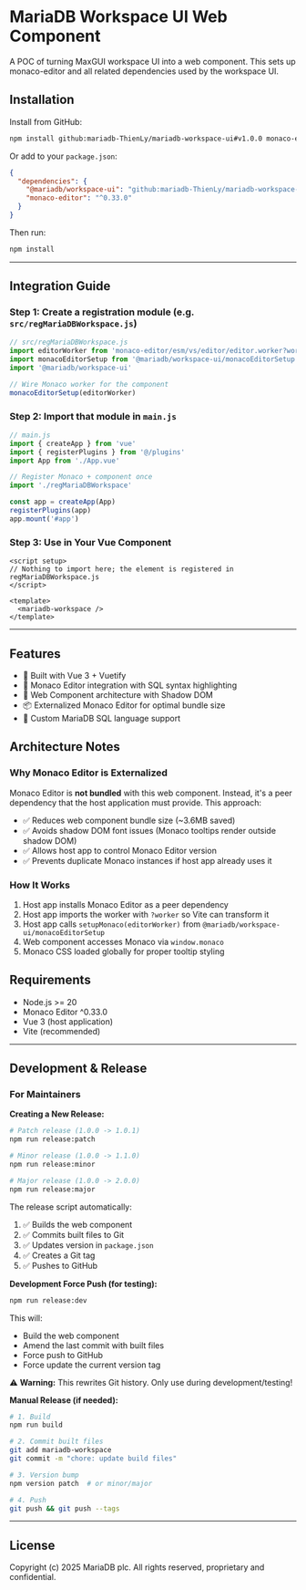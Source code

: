 # MariaDB Workspace UI Web Component

A POC of turning MaxGUI workspace UI into a web component.
This sets up monaco-editor and all related dependencies used by
the workspace UI.

## Installation

Install from GitHub:

```bash
npm install github:mariadb-ThienLy/mariadb-workspace-ui#v1.0.0 monaco-editor@0.33.0
```

Or add to your `package.json`:

```json
{
  "dependencies": {
    "@mariadb/workspace-ui": "github:mariadb-ThienLy/mariadb-workspace-ui#v1.0.0",
    "monaco-editor": "^0.33.0"
  }
}
```

Then run:

```bash
npm install
```

---

## Integration Guide

### Step 1: Create a registration module (e.g. `src/regMariaDBWorkspace.js`)

```js
// src/regMariaDBWorkspace.js
import editorWorker from 'monaco-editor/esm/vs/editor/editor.worker?worker'
import monacoEditorSetup from '@mariadb/workspace-ui/monacoEditorSetup'
import '@mariadb/workspace-ui'

// Wire Monaco worker for the component
monacoEditorSetup(editorWorker)
```

### Step 2: Import that module in `main.js`

```js
// main.js
import { createApp } from 'vue'
import { registerPlugins } from '@/plugins'
import App from './App.vue'

// Register Monaco + component once
import './regMariaDBWorkspace'

const app = createApp(App)
registerPlugins(app)
app.mount('#app')
```

### Step 3: Use in Your Vue Component

```vue
<script setup>
// Nothing to import here; the element is registered in regMariaDBWorkspace.js
</script>

<template>
  <mariadb-workspace />
</template>
```

---

## Features

- 🎨 Built with Vue 3 + Vuetify
- 📝 Monaco Editor integration with SQL syntax highlighting
- 🔌 Web Component architecture with Shadow DOM
- 📦 Externalized Monaco Editor for optimal bundle size
- 🎯 Custom MariaDB SQL language support

## Architecture Notes

### Why Monaco Editor is Externalized

Monaco Editor is **not bundled** with this web component. Instead, it's a peer dependency that the host application must provide. This approach:

- ✅ Reduces web component bundle size (~3.6MB saved)
- ✅ Avoids shadow DOM font issues (Monaco tooltips render outside shadow DOM)
- ✅ Allows host app to control Monaco Editor version
- ✅ Prevents duplicate Monaco instances if host app already uses it

### How It Works

1. Host app installs Monaco Editor as a peer dependency
2. Host app imports the worker with `?worker` so Vite can transform it
3. Host app calls `setupMonaco(editorWorker)` from `@mariadb/workspace-ui/monacoEditorSetup`
4. Web component accesses Monaco via `window.monaco`
5. Monaco CSS loaded globally for proper tooltip styling

## Requirements

- Node.js >= 20
- Monaco Editor ^0.33.0
- Vue 3 (host application)
- Vite (recommended)

---

## Development & Release

### For Maintainers

**Creating a New Release:**

```bash
# Patch release (1.0.0 -> 1.0.1)
npm run release:patch

# Minor release (1.0.0 -> 1.1.0)
npm run release:minor

# Major release (1.0.0 -> 2.0.0)
npm run release:major
```

The release script automatically:

1. ✅ Builds the web component
2. ✅ Commits built files to Git
3. ✅ Updates version in `package.json`
4. ✅ Creates a Git tag
5. ✅ Pushes to GitHub

**Development Force Push (for testing):**

```bash
npm run release:dev
```

This will:

- Build the web component
- Amend the last commit with built files
- Force push to GitHub
- Force update the current version tag

⚠️ **Warning:** This rewrites Git history. Only use during development/testing!

**Manual Release (if needed):**

```bash
# 1. Build
npm run build

# 2. Commit built files
git add mariadb-workspace
git commit -m "chore: update build files"

# 3. Version bump
npm version patch  # or minor/major

# 4. Push
git push && git push --tags
```

---

## License

Copyright (c) 2025 MariaDB plc. All rights reserved, proprietary and confidential.
